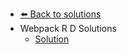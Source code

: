 - [⬅️ Back to solutions](../README.md)
- Webpack R D   Solutions
  - [Solution](./Solution.md "Solution")
